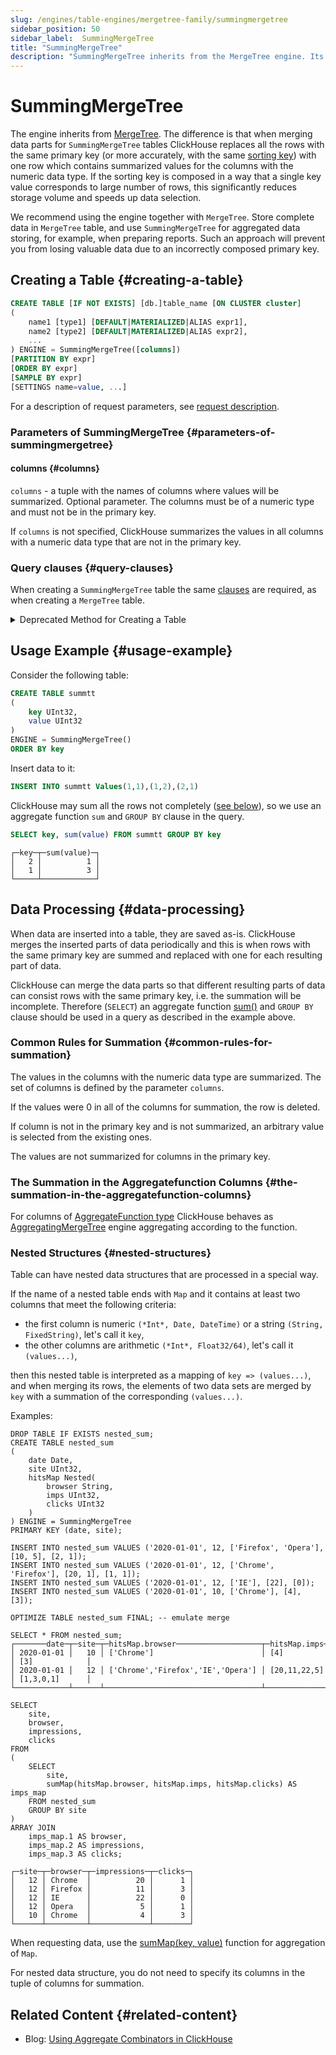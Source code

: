 ```yaml
---
slug: /engines/table-engines/mergetree-family/summingmergetree
sidebar_position: 50
sidebar_label:  SummingMergeTree
title: "SummingMergeTree"
description: "SummingMergeTree inherits from the MergeTree engine. Its key feature is the ability to automatically sum numeric data during part merges."
---
```


# SummingMergeTree

The engine inherits from [MergeTree](/engines/table-engines/mergetree-family/versionedcollapsingmergetree). The difference is that when merging data parts for `SummingMergeTree` tables ClickHouse replaces all the rows with the same primary key (or more accurately, with the same [sorting key](../../../engines/table-engines/mergetree-family/mergetree.md)) with one row which contains summarized values for the columns with the numeric data type. If the sorting key is composed in a way that a single key value corresponds to large number of rows, this significantly reduces storage volume and speeds up data selection.

We recommend using the engine together with `MergeTree`. Store complete data in `MergeTree` table, and use `SummingMergeTree` for aggregated data storing, for example, when preparing reports. Such an approach will prevent you from losing valuable data due to an incorrectly composed primary key.

## Creating a Table {#creating-a-table}

``` sql
CREATE TABLE [IF NOT EXISTS] [db.]table_name [ON CLUSTER cluster]
(
    name1 [type1] [DEFAULT|MATERIALIZED|ALIAS expr1],
    name2 [type2] [DEFAULT|MATERIALIZED|ALIAS expr2],
    ...
) ENGINE = SummingMergeTree([columns])
[PARTITION BY expr]
[ORDER BY expr]
[SAMPLE BY expr]
[SETTINGS name=value, ...]
```

For a description of request parameters, see [request description](../../../sql-reference/statements/create/table.md).

### Parameters of SummingMergeTree {#parameters-of-summingmergetree}

#### columns {#columns}

`columns` - a tuple with the names of columns where values will be summarized. Optional parameter.
    The columns must be of a numeric type and must not be in the primary key.

 If `columns` is not specified, ClickHouse summarizes the values in all columns with a numeric data type that are not in the primary key.

### Query clauses {#query-clauses}

When creating a `SummingMergeTree` table the same [clauses](../../../engines/table-engines/mergetree-family/mergetree.md) are required, as when creating a `MergeTree` table.

<details markdown="1">

<summary>Deprecated Method for Creating a Table</summary>

:::note
Do not use this method in new projects and, if possible, switch the old projects to the method described above.
:::

``` sql
CREATE TABLE [IF NOT EXISTS] [db.]table_name [ON CLUSTER cluster]
(
    name1 [type1] [DEFAULT|MATERIALIZED|ALIAS expr1],
    name2 [type2] [DEFAULT|MATERIALIZED|ALIAS expr2],
    ...
) ENGINE [=] SummingMergeTree(date-column [, sampling_expression], (primary, key), index_granularity, [columns])
```

All of the parameters excepting `columns` have the same meaning as in `MergeTree`.

- `columns` — tuple with names of columns values of which will be summarized. Optional parameter. For a description, see the text above.

</details>

## Usage Example {#usage-example}

Consider the following table:

``` sql
CREATE TABLE summtt
(
    key UInt32,
    value UInt32
)
ENGINE = SummingMergeTree()
ORDER BY key
```

Insert data to it:

``` sql
INSERT INTO summtt Values(1,1),(1,2),(2,1)
```

ClickHouse may sum all the rows not completely ([see below](#data-processing)), so we use an aggregate function `sum` and `GROUP BY` clause in the query.

``` sql
SELECT key, sum(value) FROM summtt GROUP BY key
```

``` text
┌─key─┬─sum(value)─┐
│   2 │          1 │
│   1 │          3 │
└─────┴────────────┘
```

## Data Processing {#data-processing}

When data are inserted into a table, they are saved as-is. ClickHouse merges the inserted parts of data periodically and this is when rows with the same primary key are summed and replaced with one for each resulting part of data.

ClickHouse can merge the data parts so that different resulting parts of data can consist rows with the same primary key, i.e. the summation will be incomplete. Therefore (`SELECT`) an aggregate function [sum()](/sql-reference/aggregate-functions/reference/sum) and `GROUP BY` clause should be used in a query as described in the example above.

### Common Rules for Summation {#common-rules-for-summation}

The values in the columns with the numeric data type are summarized. The set of columns is defined by the parameter `columns`.

If the values were 0 in all of the columns for summation, the row is deleted.

If column is not in the primary key and is not summarized, an arbitrary value is selected from the existing ones.

The values are not summarized for columns in the primary key.

### The Summation in the Aggregatefunction Columns {#the-summation-in-the-aggregatefunction-columns}

For columns of [AggregateFunction type](../../../sql-reference/data-types/aggregatefunction.md) ClickHouse behaves as [AggregatingMergeTree](../../../engines/table-engines/mergetree-family/aggregatingmergetree.md) engine aggregating according to the function.

### Nested Structures {#nested-structures}

Table can have nested data structures that are processed in a special way.

If the name of a nested table ends with `Map` and it contains at least two columns that meet the following criteria:

- the first column is numeric `(*Int*, Date, DateTime)` or a string `(String, FixedString)`, let's call it `key`,
- the other columns are arithmetic `(*Int*, Float32/64)`, let's call it `(values...)`,

then this nested table is interpreted as a mapping of `key => (values...)`, and when merging its rows, the elements of two data sets are merged by `key` with a summation of the corresponding `(values...)`.

Examples:

``` text
DROP TABLE IF EXISTS nested_sum;
CREATE TABLE nested_sum
(
    date Date,
    site UInt32,
    hitsMap Nested(
        browser String,
        imps UInt32,
        clicks UInt32
    )
) ENGINE = SummingMergeTree
PRIMARY KEY (date, site);

INSERT INTO nested_sum VALUES ('2020-01-01', 12, ['Firefox', 'Opera'], [10, 5], [2, 1]);
INSERT INTO nested_sum VALUES ('2020-01-01', 12, ['Chrome', 'Firefox'], [20, 1], [1, 1]);
INSERT INTO nested_sum VALUES ('2020-01-01', 12, ['IE'], [22], [0]);
INSERT INTO nested_sum VALUES ('2020-01-01', 10, ['Chrome'], [4], [3]);

OPTIMIZE TABLE nested_sum FINAL; -- emulate merge 

SELECT * FROM nested_sum;
┌───────date─┬─site─┬─hitsMap.browser───────────────────┬─hitsMap.imps─┬─hitsMap.clicks─┐
│ 2020-01-01 │   10 │ ['Chrome']                        │ [4]          │ [3]            │
│ 2020-01-01 │   12 │ ['Chrome','Firefox','IE','Opera'] │ [20,11,22,5] │ [1,3,0,1]      │
└────────────┴──────┴───────────────────────────────────┴──────────────┴────────────────┘

SELECT
    site,
    browser,
    impressions,
    clicks
FROM
(
    SELECT
        site,
        sumMap(hitsMap.browser, hitsMap.imps, hitsMap.clicks) AS imps_map
    FROM nested_sum
    GROUP BY site
)
ARRAY JOIN
    imps_map.1 AS browser,
    imps_map.2 AS impressions,
    imps_map.3 AS clicks;

┌─site─┬─browser─┬─impressions─┬─clicks─┐
│   12 │ Chrome  │          20 │      1 │
│   12 │ Firefox │          11 │      3 │
│   12 │ IE      │          22 │      0 │
│   12 │ Opera   │           5 │      1 │
│   10 │ Chrome  │           4 │      3 │
└──────┴─────────┴─────────────┴────────┘
```

When requesting data, use the [sumMap(key, value)](../../../sql-reference/aggregate-functions/reference/summap.md) function for aggregation of `Map`.

For nested data structure, you do not need to specify its columns in the tuple of columns for summation.

## Related Content {#related-content}

- Blog: [Using Aggregate Combinators in ClickHouse](https://clickhouse.com/blog/aggregate-functions-combinators-in-clickhouse-for-arrays-maps-and-states)
